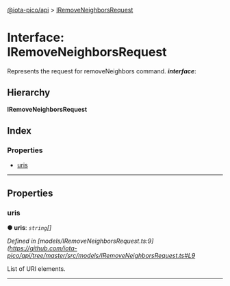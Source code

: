 [@iota-pico/api](../README.md) > [IRemoveNeighborsRequest](../interfaces/iremoveneighborsrequest.md)

# Interface: IRemoveNeighborsRequest

Represents the request for removeNeighbors command.
*__interface__*: 

## Hierarchy

**IRemoveNeighborsRequest**

## Index

### Properties

* [uris](iremoveneighborsrequest.md#uris)

---

## Properties

<a id="uris"></a>

###  uris

**● uris**: *`string`[]*

*Defined in [models/IRemoveNeighborsRequest.ts:9](https://github.com/iota-pico/api/tree/master/src/models/IRemoveNeighborsRequest.ts#L9*

List of URI elements.

___

